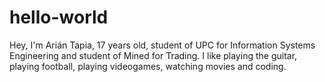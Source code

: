 # hello-world

Hey, I'm Arián Tapia, 17 years old, student of UPC for Information Systems Engineering and student of Mined for Trading.
I like playing the guitar, playing football, playing videogames, watching movies and coding.
